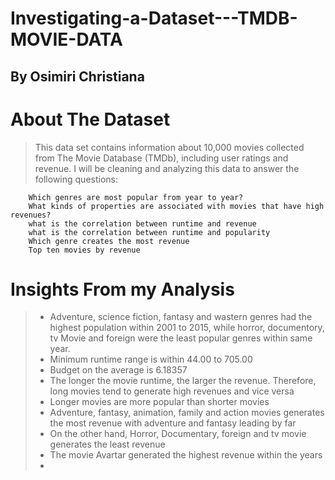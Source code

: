# Investigating-a-Dataset---TMDB-MOVIE-DATA
## By Osimiri Christiana

# About The Dataset
> This data set contains information about 10,000 movies collected from The Movie Database (TMDb), including user ratings and revenue. I will be cleaning and analyzing this data to answer the following questions:

        Which genres are most popular from year to year?
        What kinds of properties are associated with movies that have high revenues?
        what is the correlation between runtime and revenue
        what is the correlation between runtime and popularity
        Which genre creates the most revenue
        Top ten movies by revenue



# Insights From my Analysis
>- Adventure, science fiction, fantasy and wastern genres had the highest population within 2001 to 2015, while horror, documentory, tv Movie and foreign were the least popular genres within same year.
>- Minimum runtime range is within 44.00 to 705.00
>- Budget on the average is 6.18357
>- The longer the movie runtime, the larger the revenue. Therefore, long movies tend to generate high revenues and vice versa
>- Longer movies are more popular than shorter movies
>- Adventure, fantasy, animation, family and action movies generates the most revenue with adventure and fantasy leading by far
>- On the other hand, Horror, Documentary, foreign and tv movie generates the least revenue
>- The movie Avartar generated the highest revenue within the years
>- 

